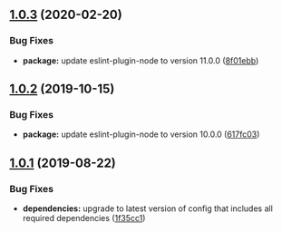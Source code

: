 ## [1.0.3](https://github.com/call-a3/standard/compare/1.0.2...1.0.3) (2020-02-20)


### Bug Fixes

* **package:** update eslint-plugin-node to version 11.0.0 ([8f01ebb](https://github.com/call-a3/standard/commit/8f01ebbdb536fcba38f6041c1096c20a33c81261))

## [1.0.2](https://github.com/call-a3/standard/compare/1.0.1...1.0.2) (2019-10-15)


### Bug Fixes

* **package:** update eslint-plugin-node to version 10.0.0 ([617fc03](https://github.com/call-a3/standard/commit/617fc03))

## [1.0.1](https://github.com/call-a3/standard/compare/1.0.0...1.0.1) (2019-08-22)


### Bug Fixes

* **dependencies:** upgrade to latest version of config that includes all required dependencies ([1f35cc1](https://github.com/call-a3/standard/commit/1f35cc1))
